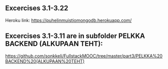 ## Excercises 3.1-3.22
Heroku link: https://puhelinmuistiomongodb.herokuapp.com/      
     
## Excercises 3.1-3.11 are in subfolder PELKKA BACKEND (ALKUPAAN TEHT):
https://github.com/sonkkeli/FullstackMOOC/tree/master/part3/PELKKA%20BACKEND%20(ALKUPAAN%20TEHT)        
